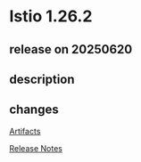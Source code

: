 # Istio 1.26.2

## release on 20250620

## description

## changes

<a href="http://gcsweb.istio.io/gcs/istio-release/releases/1.26.2/" rel="nofollow">Artifacts</a>

<a href="https://istio.io/news/releases/1.26.x/announcing-1.26.2/" rel="nofollow">Release Notes</a>

